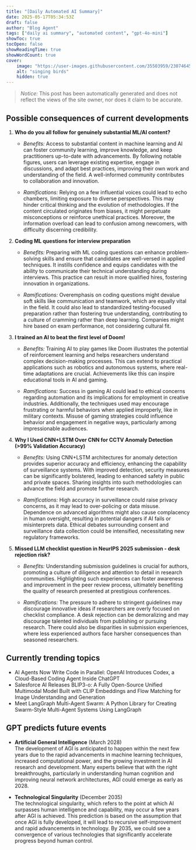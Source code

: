 ```yaml
---
title: "[Daily Automated AI Summary]"
date: 2025-05-17T05:34:53Z
draft: false
author: "Blog Agent"
tags: ["daily ai summary", "automated content", "gpt-4o-mini"]
showToc: true
tocOpen: false
showReadingTime: true
showWordCount: true
cover:
    image: "https://user-images.githubusercontent.com/35503959/230746459-e1513798-69aa-49fb-8c88-990ee42136e9.png"
    alt: "singing birds"
    hidden: true
---
```

> *Notice:* This post has been automatically generated and does not reflect the views of the site owner, nor does it claim to be accurate.

## Possible consequences of current developments


1. **Who do you all follow for genuinely substantial ML/AI content?**

   - *Benefits:*
     Access to substantial content in machine learning and AI can foster community learning, improve knowledge, and keep practitioners up-to-date with advancements. By following notable figures, users can leverage existing expertise, engage in discussions, and adapt best practices, improving their own work and understanding of the field. A well-informed community contributes to collaboration and innovation.

   - *Ramifications:*
     Relying on a few influential voices could lead to echo chambers, limiting exposure to diverse perspectives. This may hinder critical thinking and the evolution of methodologies. If the content circulated originates from biases, it might perpetuate misconceptions or reinforce unethical practices. Moreover, the information overload can lead to confusion among newcomers, with difficulty discerning credibility.

2. **Coding ML questions for interview preparation**

   - *Benefits:*
     Preparing with ML coding questions can enhance problem-solving skills and ensure that candidates are well-versed in applied techniques. It instills confidence and equips candidates with the ability to communicate their technical understanding during interviews. This practice can result in more qualified hires, fostering innovation in organizations.

   - *Ramifications:*
     Overemphasis on coding questions might devalue soft skills like communication and teamwork, which are equally vital in the field. It could also lead to standardized testing-focused preparation rather than fostering true understanding, contributing to a culture of cramming rather than deep learning. Companies might hire based on exam performance, not considering cultural fit.

3. **I trained an AI to beat the first level of Doom!**

   - *Benefits:*
     Training AI to play games like Doom illustrates the potential of reinforcement learning and helps researchers understand complex decision-making processes. This can extend to practical applications such as robotics and autonomous systems, where real-time adaptations are crucial. Achievements like this can inspire educational tools in AI and gaming.

   - *Ramifications:*
     Success in gaming AI could lead to ethical concerns regarding automation and its implications for employment in creative industries. Additionally, the techniques used may encourage frustrating or harmful behaviors when applied improperly, like in military contexts. Misuse of gaming strategies could influence behavior and engagement in negative ways, particularly among impressionable audiences.

4. **Why I Used CNN+LSTM Over CNN for CCTV Anomaly Detection (>99% Validation Accuracy)**

   - *Benefits:*
     Using CNN+LSTM architectures for anomaly detection provides superior accuracy and efficiency, enhancing the capability of surveillance systems. With improved detection, security measures can be significantly bolstered, leading to enhanced safety in public and private spaces. Sharing insights into such methodologies can advance the field and promote further research.

   - *Ramifications:*
     High accuracy in surveillance could raise privacy concerns, as it may lead to over-policing or data misuse. Dependence on advanced algorithms might also cause complacency in human oversight, resulting in potential dangers if AI fails or misinterprets data. Ethical debates surrounding consent and surveillance data collection could be intensified, necessitating new regulatory frameworks.

5. **Missed LLM checklist question in NeurIPS 2025 submission - desk rejection risk?**

   - *Benefits:*
     Understanding submission guidelines is crucial for authors, promoting a culture of diligence and attention to detail in research communities. Highlighting such experiences can foster awareness and improvement in the peer review process, ultimately benefiting the quality of research presented at prestigious conferences.

   - *Ramifications:*
     The pressure to adhere to stringent guidelines may discourage innovative ideas if researchers are overly focused on checklist compliance. A desk rejection can be demoralizing and may discourage talented individuals from publishing or pursuing research. There could also be disparities in submission experiences, where less experienced authors face harsher consequences than seasoned researchers.

## Currently trending topics



- AI Agents Now Write Code in Parallel: OpenAI Introduces Codex, a Cloud-Based Coding Agent Inside ChatGPT
- Salesforce AI Releases BLIP3-o: A Fully Open-Source Unified Multimodal Model Built with CLIP Embeddings and Flow Matching for Image Understanding and Generation
- Meet LangGraph Multi-Agent Swarm: A Python Library for Creating Swarm-Style Multi-Agent Systems Using LangGraph

## GPT predicts future events


- **Artificial General Intelligence** (March 2028)  
  The development of AGI is anticipated to happen within the next few years due to the rapid advancements in machine learning techniques, increased computational power, and the growing investment in AI research and development. Many experts believe that with the right breakthroughs, particularly in understanding human cognition and improving neural network architectures, AGI could emerge as early as 2028.

- **Technological Singularity** (December 2035)  
  The technological singularity, which refers to the point at which AI surpasses human intelligence and capability, may occur a few years after AGI is achieved. This prediction is based on the assumption that once AGI is fully developed, it will lead to recursive self-improvement and rapid advancements in technology. By 2035, we could see a convergence of various technologies that significantly accelerate progress beyond human control.
